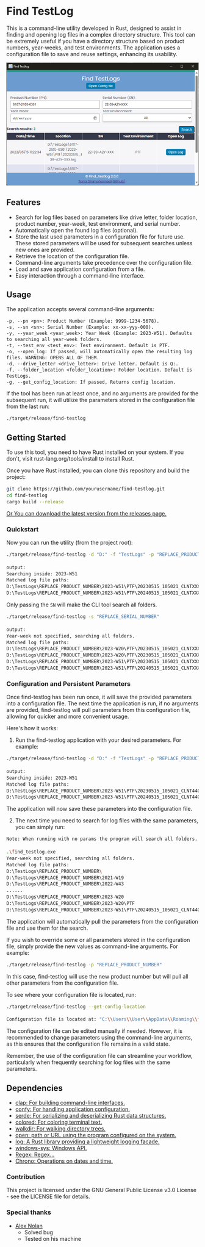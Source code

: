 # Find TestLog

This is a command-line utility developed in Rust, designed to assist in finding and opening log files in a complex directory structure. This tool can be extremely useful if you have a directory structure based on product numbers, year-weeks, and test environments. The application uses a configuration file to save and reuse settings, enhancing its usability.


![gui](/gui.png)

## Features
- Search for log files based on parameters like drive letter, folder location, product number, year-week, test environment, and serial number.
- Automatically open the found log files (optional).
- Store the last used parameters in a configuration file for future use. These stored parameters will be used for subsequent searches unless new ones are provided.
- Retrieve the location of the configuration file.
- Command-line arguments take precedence over the configuration file.
- Load and save application configuration from a file.
- Easy interaction through a command-line interface.

## Usage

The application accepts several command-line arguments:

    -p, --pn <pn>: Product Number (Example: 9999-1234-5678).
    -s, --sn <sn>: Serial Number (Example: xx-xx-yyy-000).
    -y, --year_week <year_week>: Year Week (Example: 2023-W51). Defaults to searching all year-week folders.
    -t, --test_env <test_env>: Test environment. Default is PTF.
    -o, --open_log: If passed, will automatically open the resulting log files. WARNING: OPENS ALL OF THEM.
    -d, --drive_letter <drive_letter>: Drive letter. Default is Q:.
    -f, --folder_location <folder_location>: Folder location. Default is TestLogs.
    -g, --get_config_location: If passed, Returns config location.

If the tool has been run at least once, and no arguments are provided for the subsequent run, it will utilize the parameters stored in the configuration file from the last run:

```bash
./target/release/find-testlog
```

## Getting Started

To use this tool, you need to have Rust installed on your system. If you don't, visit rust-lang.org/tools/install to install Rust.

Once you have Rust installed, you can clone this repository and build the project:
```bash
git clone https://github.com/yourusername/find-testlog.git
cd find-testlog
cargo build --release
```

[Or You can download the latest version from the releases page.](https://github.com/Flixis/find_testlog/releases)



### Quickstart
Now you can run the utility (from the project root):
```bash
./target/release/find-testlog -d "D:" -f "TestLogs" -p "REPLACE_PRODUCT_NUMBER" -y "2023-W51" -t "PTF" -s "REPLACE_SERIAL_NUMBER"

output:
Searching inside: 2023-W51
Matched log file paths:
D:\TestLogs\REPLACE_PRODUCT_NUMBER\2023-W51\PTF\20230515_105021_CLNTXXXX_group_0_REPLACE_SERIAL_NUMBER.log
D:\TestLogs\REPLACE_PRODUCT_NUMBER\2023-W51\PTF\20240515_105021_CLNTXXXX_group_0_REPLACE_SERIAL_NUMBER.log
```

Only passing the ``SN`` will make the CLI tool search all folders.

```bash
./target/release/find-testlog -s "REPLACE_SERIAL_NUMBER"

output:
Year-week not specified, searching all folders.
Matched log file paths:
D:\TestLogs\REPLACE_PRODUCT_NUMBER\2023-W20\PTF\20230515_105021_CLNTXXXX_group_0_REPLACE_SERIAL_NUMBER - Copy.log
D:\TestLogs\REPLACE_PRODUCT_NUMBER\2023-W20\PTF\20230515_105021_CLNTXXXX_group_0_REPLACE_SERIAL_NUMBER.log
D:\TestLogs\REPLACE_PRODUCT_NUMBER\2023-W51\PTF\20230515_105021_CLNTXXXX_group_0_REPLACE_SERIAL_NUMBER.log
D:\TestLogs\REPLACE_PRODUCT_NUMBER\2023-W51\PTF\20240515_105021_CLNTXXXX_group_0_REPLACE_SERIAL_NUMBER.log
```


### Configuration and Persistent Parameters

Once find-testlog has been run once, it will save the provided parameters into a configuration file. The next time the application is run, if no arguments are provided, find-testlog will pull parameters from this configuration file, allowing for quicker and more convenient usage.

Here's how it works:

1. Run the find-testlog application with your desired parameters. For example:
```bash
./target/release/find-testlog -d "D:" -f "TestLogs" -p "REPLACE_PRODUCT_NUMBER" -y "2023-W51" -t "PTF" -s "REPLACE_SERIAL_NUMBER"

output:
Searching inside: 2023-W51
Matched log file paths:
D:\TestLogs\REPLACE_PRODUCT_NUMBER\2023-W51\PTF\20230515_105021_CLNT4408_group_0_REPLACE_SERIAL_NUMBER.log
D:\TestLogs\REPLACE_PRODUCT_NUMBER\2023-W51\PTF\20240515_105021_CLNT4408_group_0_REPLACE_SERIAL_NUMBER.log
```
The application will now save these parameters into the configuration file.

2. The next time you need to search for log files with the same parameters, you can simply run:

```bash
Note: When running with no params the program will search all folders.

.\find_testlog.exe
Year-week not specified, searching all folders.
Matched log file paths:
D:\TestLogs\REPLACE_PRODUCT_NUMBER\
D:\TestLogs\REPLACE_PRODUCT_NUMBER\2021-W19
D:\TestLogs\REPLACE_PRODUCT_NUMBER\2022-W43
......
D:\TestLogs\REPLACE_PRODUCT_NUMBER\2023-W20
D:\TestLogs\REPLACE_PRODUCT_NUMBER\2023-W20\PTF
D:\TestLogs\REPLACE_PRODUCT_NUMBER\2023-W51\PTF\20240515_105021_CLNT4408_group_0_REPLACE_SERIAL_NUMBER.log
```    
The application will automatically pull the parameters from the configuration file and use them for the search.

If you wish to override some or all parameters stored in the configuration file, simply provide the new values as command-line arguments. For example:

```bash
./target/release/find-testlog -p "REPLACE_PRODUCT_NUMBER"
```
In this case, find-testlog will use the new product number but will pull all other parameters from the configuration file.

To see where your configuration file is located, run:

```bash
./target/release/find-testlog --get-config-location

Configuration file is located at: "C:\\Users\\User\\AppData\\Roaming\\find_testlog\\config\\default-config.toml"
```

The configuration file can be edited manually if needed. However, it is recommended to change parameters using the command-line arguments, as this ensures that the configuration file remains in a valid state.

Remember, the use of the configuration file can streamline your workflow, particularly when frequently searching for log files with the same parameters.

## Dependencies

- [clap: For building command-line interfaces.](https://docs.rs/crate/clap/4.3.17)
- [confy: For handling application configuration.](https://docs.rs/crate/confy/0.5.1)
- [serde: For serializing and deserializing Rust data structures.](https://docs.rs/crate/serde/1.0.163)
- [colored: For coloring terminal text.](https://docs.rs/crate/colored/2.0.4)
- [walkdir: For walking directory trees.](https://docs.rs/crate/walkdir/2.3.3)
- [open: path or URL using the program configured on the system. ](https://docs.rs/crate/open/5.0.0)
- [log: A Rust library providing a lightweight logging facade.](https://docs.rs/crate/log/0.4.20)
- [windows-sys: Windows API.](https://docs.rs/crate/windows-sys/0.48.0)
- [Regex: Regex...](https://docs.rs/crate/regex/1.9.6)
- [Chrono: Operations on dates and time.](https://docs.rs/crate/chrono/0.4.31)

### Contribution

This project is licensed under the GNU General Public License v3.0 License - see the LICENSE file for details.

### Special thanks
- [Alex Nolan](https://github.com/ifyre)
    - Solved bug
    - Tested on his machine